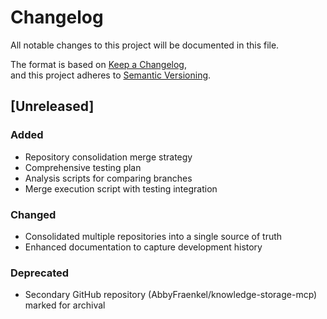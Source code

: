 # Changelog  
  
All notable changes to this project will be documented in this file.  
  
The format is based on [Keep a Changelog](https://keepachangelog.com/en/1.0.0/),  
and this project adheres to [Semantic Versioning](https://semver.org/spec/v2.0.0.html).  
  
## [Unreleased]  
  
### Added  
- Repository consolidation merge strategy  
- Comprehensive testing plan  
- Analysis scripts for comparing branches  
- Merge execution script with testing integration  
  
### Changed  
- Consolidated multiple repositories into a single source of truth  
- Enhanced documentation to capture development history  
  
### Deprecated  
- Secondary GitHub repository (AbbyFraenkel/knowledge-storage-mcp) marked for archival 
